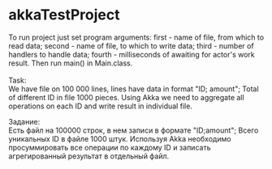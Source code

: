 # akkaTestProject
To run project just set program arguments:
first - name of file, from which to read data;
second - name of file, to which to write data;
third - number of handlers to handle data;
fourth - milliseconds of awaiting for actor's work result.
Then run main() in Main.class.
<br>
<br>
Task:<br>
We have file on 100 000 lines, lines have data in format "ID; amount"; Total of different ID in file 1000 pieces.
Using Akka we need to aggregate all operations on each ID and write result in individual file.

Задание:<br>
Есть файл на 100000 строк, в нем записи в формате "ID;amount"; Всего уникальных ID в файле 1000 штук. 
Используя Akka необходимо просуммировать все операции по каждому ID и записать агрегированный результат в отдельный файл.
